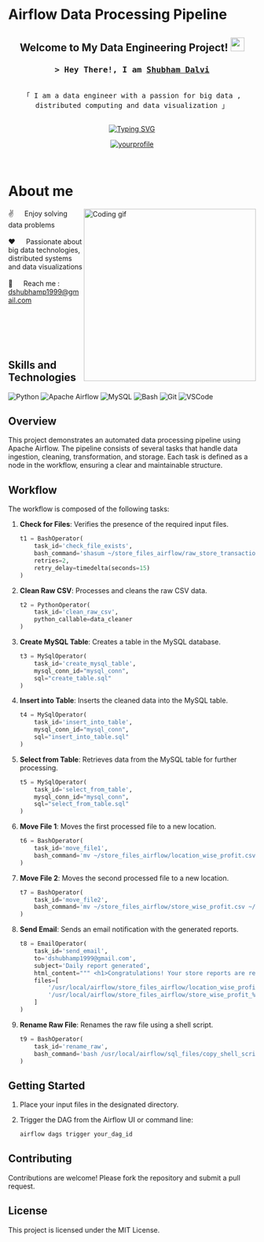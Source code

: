 # Airflow Data Processing Pipeline
<h2 align="center">
  Welcome to My Data Engineering Project!
  <img src="https://media.giphy.com/media/hvRJCLFzcasrR4ia7z/giphy.gif" width="28">
</h2>


<!-- Intro  -->
<h3 align="center">
        <samp>&gt; Hey There!, I am
                <b><a target="_blank" href="https://yourwebsite.com">Shubham Dalvi</a></b>
        </samp>
</h3>

<p align="center"> 
  <samp>
    <br>
    「 I am a data engineer with a passion for big data , distributed computing and data visualization 」
    <br>
    <br>
  </samp>
</p>

<div align="center">
<a href="https://git.io/typing-svg"><img src="https://readme-typing-svg.herokuapp.com?font=Fira+Code&pause=1000&random=false&width=435&lines=Spark+%7C+DataBricks++%7C+Power+BI+;Snowflake+%7C+Azure++%7C+Airflow;3+yrs+of+IT+experience+as+Analyst+%40+;Accenture+;Passionate+Data+Engineer+" alt="Typing SVG" /></a>
</div>

<p align="center">
 <a href="https://linkedin.com/in/yourprofile" target="_blank">
  <img src="https://img.shields.io/badge/LinkedIn-0077B5?style=for-the-badge&logo=linkedin&logoColor=white" alt="yourprofile"/>
 </a>
</p>
<br />

<!-- About Section -->
 # About me
 
<p>
 <img align="right" width="350" src="/assets/programmer.gif" alt="Coding gif" />
  
 ✌️ &emsp; Enjoy solving data problems <br/><br/>
 ❤️ &emsp; Passionate about big data technologies, distributed systems and data visualizations<br/><br/>
 📧 &emsp; Reach me : dshubhamp1999@gmail.com<br/><br/>

</p>

<br/>
<br/>
<br/>

## Skills and Technologies

![Python](https://img.shields.io/badge/Python-3776AB?style=for-the-badge&logo=python&logoColor=white)
![Apache Airflow](https://img.shields.io/badge/Apache_Airflow-017CEE?style=for-the-badge&logo=apache-airflow&logoColor=white)
![MySQL](https://img.shields.io/badge/MySQL-4479A1?style=for-the-badge&logo=mysql&logoColor=white)
![Bash](https://img.shields.io/badge/Bash-4EAA25?style=for-the-badge&logo=gnu-bash&logoColor=white)
![Git](https://img.shields.io/badge/Git-F05032?style=for-the-badge&logo=git&logoColor=white)
![VSCode](https://img.shields.io/badge/Visual_Studio-0078d7?style=for-the-badge&logo=visual%20studio&logoColor=white)

## Overview
This project demonstrates an automated data processing pipeline using Apache Airflow. The pipeline consists of several tasks that handle data ingestion, cleaning, transformation, and storage. Each task is defined as a node in the workflow, ensuring a clear and maintainable structure.

## Workflow
The workflow is composed of the following tasks:

1. **Check for Files**: Verifies the presence of the required input files.

    ```python
    t1 = BashOperator(
        task_id='check_file_exists',
        bash_command='shasum ~/store_files_airflow/raw_store_transactions.csv',
        retries=2,
        retry_delay=timedelta(seconds=15)
    )
    ```

2. **Clean Raw CSV**: Processes and cleans the raw CSV data.

    ```python
    t2 = PythonOperator(
        task_id='clean_raw_csv',
        python_callable=data_cleaner
    )
    ```

3. **Create MySQL Table**: Creates a table in the MySQL database.

    ```python
    t3 = MySqlOperator(
        task_id='create_mysql_table',
        mysql_conn_id="mysql_conn",
        sql="create_table.sql"
    )
    ```

4. **Insert into Table**: Inserts the cleaned data into the MySQL table.

    ```python
    t4 = MySqlOperator(
        task_id='insert_into_table',
        mysql_conn_id="mysql_conn",
        sql="insert_into_table.sql"
    )
    ```

5. **Select from Table**: Retrieves data from the MySQL table for further processing.

    ```python
    t5 = MySqlOperator(
        task_id='select_from_table',
        mysql_conn_id="mysql_conn",
        sql="select_from_table.sql"
    )
    ```

6. **Move File 1**: Moves the first processed file to a new location.

    ```python
    t6 = BashOperator(
        task_id='move_file1',
        bash_command='mv ~/store_files_airflow/location_wise_profit.csv ~/store_files_airflow/location_wise_profit_%s.csv' % yesterday_date
    )
    ```

7. **Move File 2**: Moves the second processed file to a new location.

    ```python
    t7 = BashOperator(
        task_id='move_file2',
        bash_command='mv ~/store_files_airflow/store_wise_profit.csv ~/store_files_airflow/store_wise_profit_%s.csv' % yesterday_date
    )
    ```

8. **Send Email**: Sends an email notification with the generated reports.

    ```python
    t8 = EmailOperator(
        task_id='send_email',
        to='dshubhamp1999@gmail.com',
        subject='Daily report generated',
        html_content=""" <h1>Congratulations! Your store reports are ready.</h1> """,
        files=[
            '/usr/local/airflow/store_files_airflow/location_wise_profit_%s.csv' % yesterday_date,
            '/usr/local/airflow/store_files_airflow/store_wise_profit_%s.csv' % yesterday_date
        ]
    )
    ```

9. **Rename Raw File**: Renames the raw file using a shell script.

    ```python
    t9 = BashOperator(
        task_id='rename_raw',
        bash_command='bash /usr/local/airflow/sql_files/copy_shell_script.sh'
    )
    ```

## Getting Started
1. Place your input files in the designated directory.
2. Trigger the DAG from the Airflow UI or command line:

    ```bash
    airflow dags trigger your_dag_id
    ```

## Contributing
Contributions are welcome! Please fork the repository and submit a pull request.

## License
This project is licensed under the MIT License.

